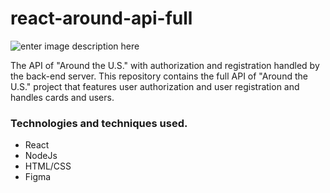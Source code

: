 # react-around-api-full
![enter image description here](https://i.imgur.com/PxzYZoO.png)

The API of "Around the U.S." with authorization and registration handled by the back-end server.
This repository contains the full API of "Around the U.S." project that features user authorization and user registration and handles cards and users.


### Technologies and techniques used.

* React
* NodeJs
* HTML/CSS
* Figma

